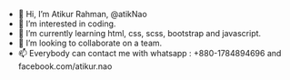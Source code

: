 - 👋 Hi, I’m Atikur Rahman, @atikNao
- 👀 I’m interested in coding.
- 🌱 I’m currently learning html, css, scss, bootstrap and javascript.
- 💞️ I’m looking to collaborate on a team.
- 📫 Everybody can contact me with whatsapp : +880-1784894696 and facebook.com/atikur.nao

<!---
atikNao/atikNao is a ✨ special ✨ repository because its `README.md` (this file) appears on your GitHub profile.
You can click the Preview link to take a look at your changes.
--->
